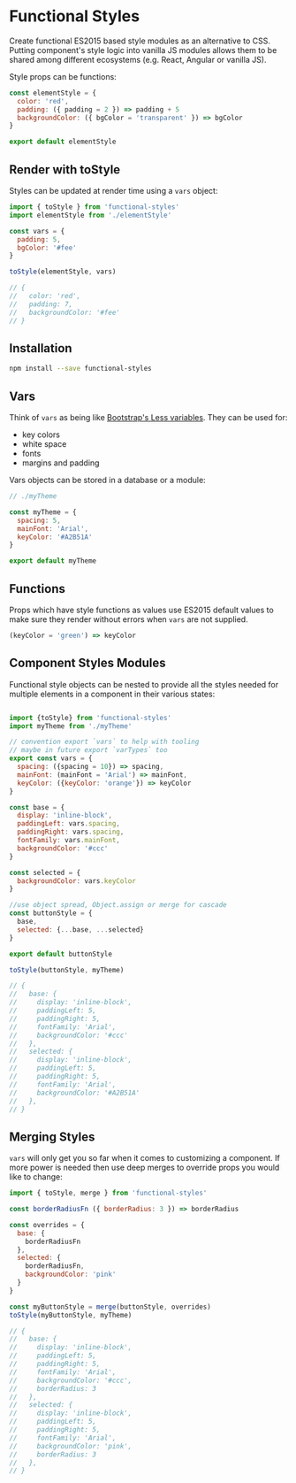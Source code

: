 # Functional Styles

Create functional ES2015 based style modules as an alternative to CSS. Putting component's style logic into vanilla JS modules allows them to be shared among different ecosystems (e.g. React, Angular or vanilla JS).

Style props can be functions:

```javascript
const elementStyle = {
  color: 'red',
  padding: ({ padding = 2 }) => padding + 5
  backgroundColor: ({ bgColor = 'transparent' }) => bgColor
}

export default elementStyle
```

## Render with toStyle

Styles can be updated at render time using a `vars` object: 

```javascript
import { toStyle } from 'functional-styles'
import elementStyle from './elementStyle'

const vars = {
  padding: 5,
  bgColor: '#fee'
}

toStyle(elementStyle, vars)

// {
//   color: 'red',
//   padding: 7,
//   backgroundColor: '#fee'
// }
```

## Installation

```bash
npm install --save functional-styles
```

## Vars

Think of `vars` as being like [Bootstrap's Less variables](http://getbootstrap.com/customize/#less-variables). They can be used for:

* key colors
* white space
* fonts
* margins and padding

Vars objects can be stored in a database or a module:

```javascript
// ./myTheme

const myTheme = {
  spacing: 5,
  mainFont: 'Arial',
  keyColor: '#A2B51A'
}

export default myTheme
```

## Functions

Props which have style functions as values use ES2015 default values to make sure they render without errors when `vars` are not supplied.

```javascript
(keyColor = 'green') => keyColor
```

## Component Styles Modules

Functional style objects can be nested to provide all the styles needed for multiple elements in a component in their various states:

```javascript

import {toStyle} from 'functional-styles'
import myTheme from './myTheme'

// convention export `vars` to help with tooling
// maybe in future export `varTypes` too
export const vars = {
  spacing: ({spacing = 10}) => spacing,
  mainFont: (mainFont = 'Arial') => mainFont,
  keyColor: ({keyColor: 'orange'}) => keyColor
}

const base = {
  display: 'inline-block',
  paddingLeft: vars.spacing,
  paddingRight: vars.spacing,
  fontFamily: vars.mainFont,
  backgroundColor: '#ccc'
}

const selected = {
  backgroundColor: vars.keyColor
}

//use object spread, Object.assign or merge for cascade
const buttonStyle = {
  base,
  selected: {...base, ...selected}
}

export default buttonStyle

toStyle(buttonStyle, myTheme)

// {
//   base: {
//     display: 'inline-block',
//     paddingLeft: 5,
//     paddingRight: 5,
//     fontFamily: 'Arial',
//     backgroundColor: '#ccc'
//   },
//   selected: {
//     display: 'inline-block',
//     paddingLeft: 5,
//     paddingRight: 5,
//     fontFamily: 'Arial',
//     backgroundColor: '#A2B51A'
//   },
// }
```

## Merging Styles

`vars` will only get you so far when it comes to customizing a component. If more power is needed then use deep merges to override props you would like to change:

```javascript
import { toStyle, merge } from 'functional-styles'

const borderRadiusFn ({ borderRadius: 3 }) => borderRadius

const overrides = {
  base: {
    borderRadiusFn
  },
  selected: {
    borderRadiusFn,
    backgroundColor: 'pink'
  }
}

const myButtonStyle = merge(buttonStyle, overrides)
toStyle(myButtonStyle, myTheme)

// {
//   base: {
//     display: 'inline-block',
//     paddingLeft: 5,
//     paddingRight: 5,
//     fontFamily: 'Arial',
//     backgroundColor: '#ccc',
//     borderRadius: 3
//   },
//   selected: {
//     display: 'inline-block',
//     paddingLeft: 5,
//     paddingRight: 5,
//     fontFamily: 'Arial',
//     backgroundColor: 'pink',
//     borderRadius: 3
//   },
// }
```
